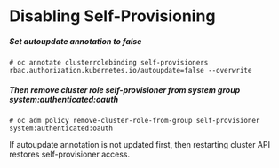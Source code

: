# Disabling Self-Provisioning


##### Set autoupdate annotation to false

    # oc annotate clusterrolebinding self-provisioners rbac.authorization.kubernetes.io/autoupdate=false --overwrite

##### Then remove cluster role self-provisioner from system group system:authenticated:oauth

    # oc adm policy remove-cluster-role-from-group self-provisioner system:authenticated:oauth


If autoupdate annotation is not updated first, then restarting cluster API restores self-provisioner access.

